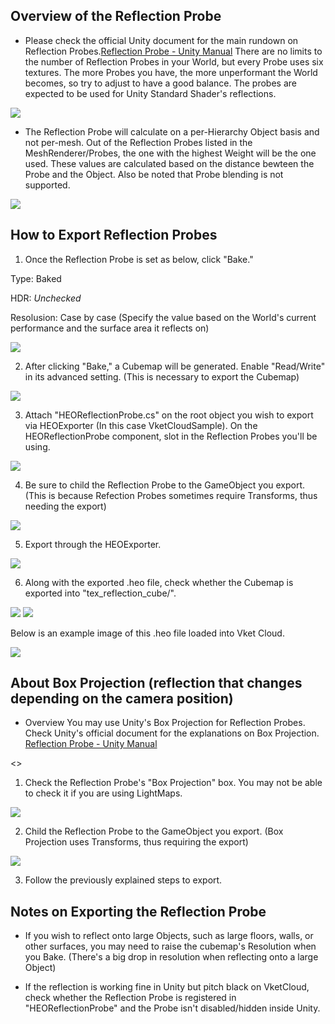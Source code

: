 ## Overview of the Reflection Probe
- Please check the official Unity document for the main rundown on Reflection Probes.[Reflection Probe - Unity Manual](https://docs.unity3d.com/ja/2018.4/Manual/class-ReflectionProbe.html)
There are no limits to the number of Reflection Probes in your World, but every Probe uses six textures. The more Probes you have, the more unperformant the World becomes, so try to adjust to have a good balance. The probes are expected to be used for Unity Standard Shader's reflections.

<img src="he_image/スクリーンショット 2022-05-13 122859.jpg">

- The Reflection Probe will calculate on a per-Hierarchy Object basis and not per-mesh. Out of the Reflection Probes listed in the MeshRenderer/Probes, the one with the highest Weight will be the one used. These values are calculated based on the distance bewteen the Probe and the Object. Also be noted that Probe blending is not supported.

<img src="he_image/スクリーンショット 2022-05-13 123111.jpg">

## How to Export Reflection Probes
1. Once the Reflection Probe is set as below, click "Bake."

 Type: Baked <p>
 HDR: *Unchecked* <p>
 Resolusion: Case by case (Specify the value based on the World's current performance and the surface area it reflects on) <p>

<img src="he_image/スクリーンショット 2022-05-13 124848.jpg">

2. After clicking "Bake," a Cubemap will be generated. Enable "Read/Write" in its advanced setting. (This is necessary to export the Cubemap)

<img src="he_image/スクリーンショット 2022-05-13 125158.jpg">

3. Attach "HEOReflectionProbe.cs" on the root object you wish to export via HEOExporter (In this case VketCloudSample).
On the HEOReflectionProbe component, slot in the Reflection Probes you'll be using.
<img src="he_image/スクリーンショット 2022-05-13 125438.jpg">

4. Be sure to child the Reflection Probe to the GameObject you export. (This is because Refection Probes sometimes require Transforms, thus needing the export)

<img src="he_image/スクリーンショット 2022-05-13 125825.jpg">

5. Export through the HEOExporter.

<img src="he_image/スクリーンショット 2022-05-13 125948.jpg">

6. Along with the exported .heo file, check whether the Cubemap is exported into "tex_reflection_cube/".

<img src="he_image/スクリーンショット 2022-05-13 130114.jpg">

<img src="he_image/スクリーンショット 2022-05-13 130144.jpg">

Below is an example image of this .heo file loaded into Vket Cloud.

<img src="he_image/ReflectionProbe_Sample.jpg">

## About Box Projection (reflection that changes depending on the camera position)
- Overview
You may use Unity's Box Projection for Reflection Probes. Check Unity's official document for the explanations on Box Projection. [Reflection Probe - Unity Manual](https://docs.unity3d.com/ja/2019.4/Manual/class-ReflectionProbe.html)

<<How to Export>>

1. Check the Reflection Probe's "Box Projection" box. You may not be able to check it if you are using LightMaps.
<img src="he_image/スクリーンショット (661).jpg">

2. Child the Reflection Probe to the GameObject you export. (Box Projection uses Transforms, thus requiring the export)
<img src="he_image/スクリーンショット 2022-05-13 125825.jpg">

3. Follow the previously explained steps to export.

## Notes on Exporting the Reflection Probe
- If you wish to reflect onto large Objects, such as large floors, walls, or other surfaces, you may need to raise the cubemap's Resolution when you Bake. (There's a big drop in resolution when reflecting onto a large Object)

- If the reflection is working fine in Unity but pitch black on VketCloud, check whether the Reflection Probe is registered in "HEOReflectionProbe" and the Probe isn't disabled/hidden inside Unity.

